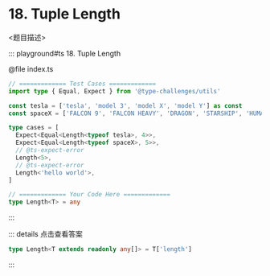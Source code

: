 # 18. Tuple Length

<题目描述>

::: playground#ts 18. Tuple Length

@file index.ts

```ts
// ============= Test Cases =============
import type { Equal, Expect } from '@type-challenges/utils'

const tesla = ['tesla', 'model 3', 'model X', 'model Y'] as const
const spaceX = ['FALCON 9', 'FALCON HEAVY', 'DRAGON', 'STARSHIP', 'HUMAN SPACEFLIGHT'] as const

type cases = [
  Expect<Equal<Length<typeof tesla>, 4>>,
  Expect<Equal<Length<typeof spaceX>, 5>>,
  // @ts-expect-error
  Length<5>,
  // @ts-expect-error
  Length<'hello world'>,
]

// ============= Your Code Here =============
type Length<T> = any
```

:::

::: details 点击查看答案

```ts
type Length<T extends readonly any[]> = T['length']
```

:::

